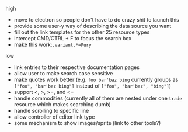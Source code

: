 high
- move to electron so people don't have to do crazy shit to launch this
- provide some user-y way of describing the data source you want
- fill out the link templates for the other 25 resource types
- intercept CMD/CTRL + F to focus the search box
- make this work:`.variant.*=Fury`

low
- link entries to their respective documentation pages
- allow user to make search case sensitive
- make quotes work better (e.g. `foo bar'baz bing` currently groups as `["foo", "bar'baz bing"]` instead of `["foo", "bar'baz", "bing"]`)
- support <, >, >=, and <=
- handle commodities (currently all of them are nested under one `trade` resource which makes searching dumb)
- handle scrolling to specific line
- allow controller of editor link type
- some mechanism to show images/sprite (link to other tools?)
